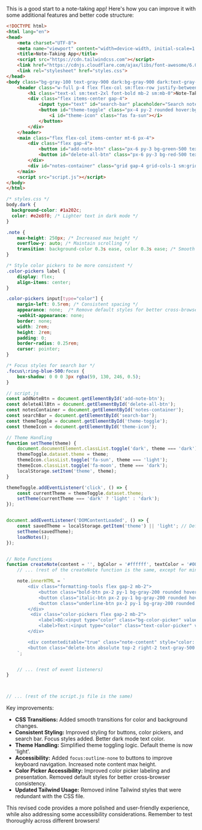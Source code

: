 This is a good start to a note-taking app! Here's how you can improve it with some additional features and better code structure:

```html
<!DOCTYPE html>
<html lang="en">
<head>
    <meta charset="UTF-8">
    <meta name="viewport" content="width=device-width, initial-scale=1.0">
    <title>Note-Taking App</title>
    <script src="https://cdn.tailwindcss.com"></script>
    <link href="https://cdnjs.cloudflare.com/ajax/libs/font-awesome/6.0.0-beta3/css/all.min.css" rel="stylesheet">
    <link rel="stylesheet" href="styles.css">
</head>
<body class="bg-gray-100 text-gray-900 dark:bg-gray-900 dark:text-gray-100 transition-colors duration-300">
    <header class="w-full p-4 flex flex-col sm:flex-row justify-between items-center bg-white dark:bg-gray-800 shadow-md transition-colors duration-300">
        <h1 class="text-xl sm:text-2xl font-bold mb-2 sm:mb-0">Note-Taking</h1>
        <div class="flex items-center gap-4">
            <input type="text" id="search-bar" placeholder="Search notes..." class="px-4 py-2 border border-gray-300 rounded dark:border-gray-700 focus:outline-none focus:ring-2 focus:ring-blue-500">
            <button id="theme-toggle" class="px-4 py-2 rounded hover:bg-opacity-80 transition-colors duration-300" data-theme="light">
                <i id="theme-icon" class="fas fa-sun"></i>
            </button>
        </div>
    </header>
    <main class="flex flex-col items-center mt-6 px-4">
        <div class="flex gap-4">
            <button id="add-note-btn" class="px-6 py-3 bg-green-500 text-white rounded shadow-lg hover:bg-green-600 transition-colors duration-300 mb-4">+ Add Note</button>
            <button id="delete-all-btn" class="px-6 py-3 bg-red-500 text-white rounded shadow-lg hover:bg-red-600 transition-colors duration-300 mb-4">Delete All</button>
        </div>
        <div id="notes-container" class="grid gap-4 grid-cols-1 sm:grid-cols-2 lg:grid-cols-3 w-full max-w-5xl"></div>
    </main>
    <script src="script.js"></script>
</body>
</html>
```

```css
/* styles.css */
body.dark {
  background-color: #1a202c;
  color: #e2e8f0; /* Lighter text in dark mode */
}

.note {
    max-height: 250px; /* Increased max height */
    overflow-y: auto; /* Maintain scrolling */
    transition: background-color 0.3s ease, color 0.3s ease; /* Smooth transitions */
}

/* Style color pickers to be more consistent */
.color-pickers label {
    display: flex;
    align-items: center;
}

.color-pickers input[type="color"] {
    margin-left: 0.5rem; /* Consistent spacing */
    appearance: none;  /* Remove default styles for better cross-browser consistency */
    -webkit-appearance: none;
    border: none;
    width: 2rem;
    height: 2rem;
    padding: 0;
    border-radius: 0.25rem;
    cursor: pointer;
}

/* Focus styles for search bar */
.focus\:ring-blue-500:focus {
    box-shadow: 0 0 0 3px rgba(59, 130, 246, 0.5);
}
```

```javascript
// script.js
const addNoteBtn = document.getElementById('add-note-btn');
const deleteAllBtn = document.getElementById('delete-all-btn');
const notesContainer = document.getElementById('notes-container');
const searchBar = document.getElementById('search-bar');
const themeToggle = document.getElementById('theme-toggle');
const themeIcon = document.getElementById('theme-icon');

// Theme Handling
function setTheme(theme) {
    document.documentElement.classList.toggle('dark', theme === 'dark');
    themeToggle.dataset.theme = theme;
    themeIcon.classList.toggle('fa-sun', theme === 'light');
    themeIcon.classList.toggle('fa-moon', theme === 'dark');
    localStorage.setItem('theme', theme);
}

themeToggle.addEventListener('click', () => {
    const currentTheme = themeToggle.dataset.theme;
    setTheme(currentTheme === 'dark' ? 'light' : 'dark');
});


document.addEventListener('DOMContentLoaded', () => {
    const savedTheme = localStorage.getItem('theme') || 'light'; // Default to light
    setTheme(savedTheme);
    loadNotes();
});


// Note Functions
function createNote(content = '', bgColor = '#ffffff', textColor = '#000000') {
    // ... (rest of the createNote function is the same, except for minor updates below)

    note.innerHTML = `
        <div class="formatting-tools flex gap-2 mb-2">
            <button class="bold-btn px-2 py-1 bg-gray-200 rounded hover:bg-gray-300 focus:outline-none">B</button>
            <button class="italic-btn px-2 py-1 bg-gray-200 rounded hover:bg-gray-300 focus:outline-none">I</button>
            <button class="underline-btn px-2 py-1 bg-gray-200 rounded hover:bg-gray-300 focus:outline-none">U</button>
        </div>
         <div class="color-pickers flex gap-2 mb-2">
            <label>BG:<input type="color" class="bg-color-picker" value="${bgColor}"></label>
            <label>Text:<input type="color" class="text-color-picker" value="${textColor}"></label>
        </div>

        <div contenteditable="true" class="note-content" style="color: ${textColor};">${content}</div>
        <button class="delete-btn absolute top-2 right-2 text-gray-500 hover:text-red-500 focus:outline-none">&times;</button>
    `;


    // ... (rest of event listeners)
}



// ... (rest of the script.js file is the same)

```

Key improvements:

* **CSS Transitions:** Added smooth transitions for color and background changes.
* **Consistent Styling:**  Improved styling for buttons, color pickers, and search bar.  Focus styles added.  Better dark mode text color.
* **Theme Handling:** Simplified theme toggling logic. Default theme is now 'light'.
* **Accessibility:** Added `focus:outline-none` to buttons to improve keyboard navigation.  Increased note content max height.
* **Color Picker Accessibility:** Improved color picker labeling and presentation.  Removed default styles for better cross-browser consistency.
* **Updated Tailwind Usage:**  Removed inline Tailwind styles that were redundant with the CSS file.



This revised code provides a more polished and user-friendly experience, while also addressing some accessibility considerations.  Remember to test thoroughly across different browsers!